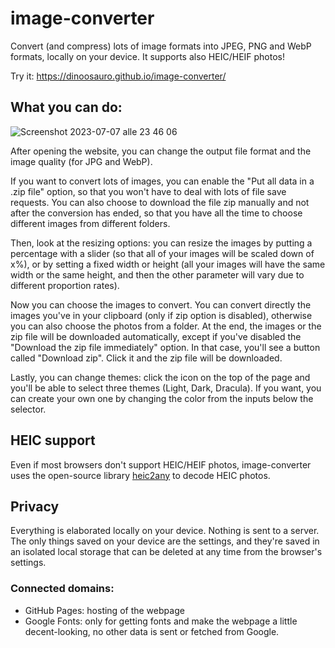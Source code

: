# image-converter
Convert (and compress) lots of image formats into JPEG, PNG and WebP formats, locally on your device. It supports also HEIC/HEIF photos!

Try it: https://dinoosauro.github.io/image-converter/
## What you can do:
![Screenshot 2023-07-07 alle 23 46 06](https://github.com/Dinoosauro/image-converter/assets/80783030/8386f0b6-7ef5-4ba5-a655-3c889f32b050)


After opening the website, you can change the output file format and the image quality (for JPG and WebP). 

If you want to convert lots of images, you can enable the "Put all data in a .zip file" option, so that you won't have to deal with lots of file save requests. You can also choose to download the file zip manually and not after the conversion has ended, so that you have all the time to choose different images from different folders.

Then, look at the resizing options: you can resize the images by putting a percentage with a slider (so that all of your images will be scaled down of x%), or by setting a fixed width or height (all your images will have the same width or the same height, and then the other parameter will vary due to different proportion rates).

Now you can choose the images to convert. You can convert directly the images you've in your clipboard (only if zip option is disabled), otherwise you can also choose the photos from a folder. At the end, the images or the zip file will be downloaded automatically, except if you've disabled the "Download the zip file immediately" option. In that case, you'll see a button called "Download zip". Click it and the zip file will be downloaded.

Lastly, you can change themes: click the icon on the top of the page and you'll be able to select three themes (Light, Dark, Dracula). If you want, you can create your own one by changing the color from the inputs below the selector.

## HEIC support
Even if most browsers don't support HEIC/HEIF photos, image-converter uses the open-source library [heic2any](https://github.com/alexcorvi/heic2any) to decode HEIC photos.

## Privacy
Everything is elaborated locally on your device. Nothing is sent to a server. The only things saved on your device are the settings, and they're saved in an isolated local storage that can be deleted at any time from the browser's settings.

### Connected domains:
- GitHub Pages: hosting of the webpage
- Google Fonts: only for getting fonts and make the webpage a little decent-looking, no other data is sent or fetched from Google.
